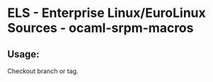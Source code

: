 # ELS - Enterprise Linux/EuroLinux Sources - ocaml-srpm-macros
 
## Usage:
  Checkout branch or tag.
